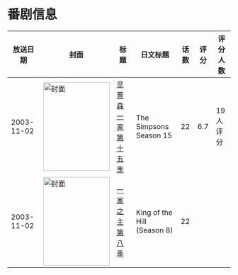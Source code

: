 # 番剧信息

|放送日期|封面|标题|日文标题|话数|评分|评分人数|
|---|---|---|---|---|---|---|
|2003-11-02|<img src="//lain.bgm.tv/pic/cover/c/51/54/87236_51GnN.jpg" alt="封面" style="width:150px;height:200px;object-fit:cover;">|[辛普森一家 第十五季](https://bangumi.tv/subject/87236)|The Simpsons Season 15|22|6.7|19人评分|
|2003-11-02|<img src="//lain.bgm.tv/pic/cover/c/9e/93/126643_MMD6U.jpg" alt="封面" style="width:150px;height:200px;object-fit:cover;">|[一家之主 第八季](https://bangumi.tv/subject/126643)|King of the Hill (Season 8)|22|||
